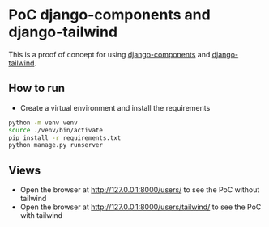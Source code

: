 # PoC django-components and django-tailwind

This is a proof of concept for using [django-components](https://github.com/EmilStenstrom/django-components) and [django-tailwind](https://github.com/timonweb/django-tailwind/).

## How to run
- Create a virtual environment and install the requirements
```bash
python -m venv venv
source ./venv/bin/activate
pip install -r requirements.txt
python manage.py runserver
```

## Views
- Open the browser at http://127.0.0.1:8000/users/ to see the PoC without tailwind
- Open the browser at http://127.0.0.1:8000/users/tailwind/ to see the PoC with tailwind